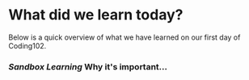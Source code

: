 # What did we learn today?

Below is a quick overview of what we have learned on 
our first day of Coding102.

### _Sandbox Learning_ Why it's important...


